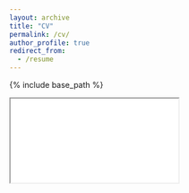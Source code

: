 ```yaml
---
layout: archive
title: "CV"
permalink: /cv/
author_profile: true
redirect_from:
  - /resume
---
```


{% include base_path %}

<div class="pdf-container">
  <iframe
    src="{{ '/assets/cv.pdf' | relative_url }}#toolbar=0&navpanes=0&scrollbar=0"
    title="Curriculum Vitae">
  </iframe>
</div>
